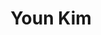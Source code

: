 ---
title: "Youn Kim"
presenter_id: youn_kim
layout: member_all_publications
permalink: /member_full_publications/:presenter_id/
---
